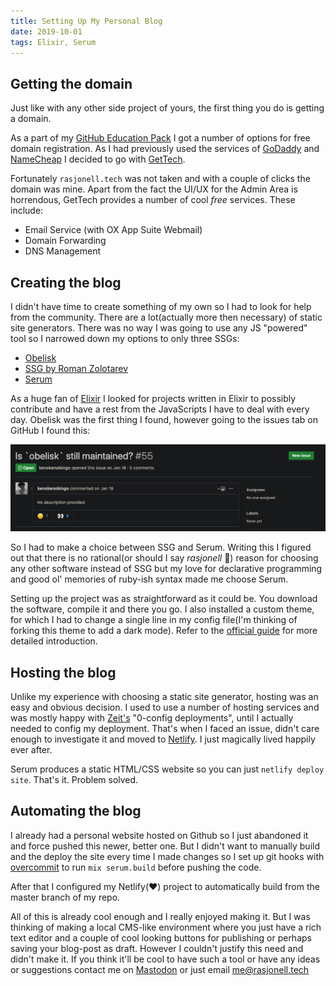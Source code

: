 ```yaml
---
title: Setting Up My Personal Blog
date: 2019-10-01
tags: Elixir, Serum
---
```


<serum-toc start="2" end="4" />

## Getting the domain

Just like with any other side project of yours, the first thing you do is getting a domain.

As a part of my [GitHub Education Pack](https://education.github.com/) I got a number of options for free domain registration. As I had previously used the services of [GoDaddy](https://godaddy.com) and [NameCheap](http://namecheap.com) I decided to go with [GetTech](https://get.tech).

Fortunately `rasjonell.tech` was not taken and with a couple of clicks the domain was mine.
Apart from the fact the UI/UX for the Admin Area is horrendous, GetTech provides a number of cool _free_ services. These include:

- Email Service (with OX App Suite Webmail)
- Domain Forwarding
- DNS Management

## Creating the blog

I didn't have time to create something of my own so I had to look for help from the community. There are a lot(actually more then necessary) of static site generators. There was no way I was going to use any JS "powered" tool so I narrowed down my options to only three SSGs:

- [Obelisk](https://github.com/BennyHallett/obelisk)
- [SSG by Roman Zolotarev](https://www.romanzolotarev.com/ssg.html)
- [Serum](https://github.com/Dalgona/Serum)

As a huge fan of [Elixir](https://elixir-lang.org) I looked for projects written in Elixir to possibly contribute and have a rest from the JavaScripts I have to deal with every day. Obelisk was the first thing I found, however going to the issues tab on GitHub I found this:

![Obelisk Issue](/media/obelisk_issue.png)

So I had to make a choice between SSG and Serum. Writing this I figured out that there is no rational(or should I say _rasjonell_ 🤔) reason for choosing any other software instead of SSG but my love for declarative programming and good ol' memories of ruby-ish syntax made me choose Serum.

Setting up the project was as straightforward as it could be. You download the software, compile it and there you go. I also installed a custom theme, for which I had to change a single line in my config file(I'm thinking of forking this theme to add a dark mode). Refer to the [official guide](https://dalgona.github.io/Serum/getting-started.html) for more detailed introduction.

## Hosting the blog

Unlike my experience with choosing a static site generator, hosting was an easy and obvious decision. I used to use a number of hosting services and was mostly happy with [Zeit's](https://zeit.co) "0-config deployments", until I actually needed to config my deployment. That's when I faced an issue, didn't care enough to investigate it and moved to [Netlify](https://www.netlify.com/). I just magically lived happily ever after.

Serum produces a static HTML/CSS website so you can just `netlify deploy site`. That's it. Problem solved.

## Automating the blog

I already had a personal website hosted on Github so I just abandoned it and force pushed this newer, better one. But I didn't want to manually build and the deploy the site every time I made changes so I set up git hooks with [overcommit](https://github.com/sds/overcommit) to run `mix serum.build` before pushing the code.

After that I configured my Netlify(❤️) project to automatically build from the master branch of my repo.

All of this is already cool enough and I really enjoyed making it. But I was thinking of making a local CMS-like environment where you just have a rich text editor and a couple of cool looking buttons for publishing or perhaps saving your blog-post as draft. However I couldn't justify this need and didn't make it. If you think it'll be cool to have such a tool or have any ideas or suggestions contact me on [Mastodon](https://xn--69aa8bzb.xn--y9a3aq/@gurgen) or just email me@rasjonell.tech
